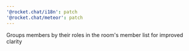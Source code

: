 ```yaml
---
'@rocket.chat/i18n': patch
'@rocket.chat/meteor': patch
---
```


Groups members by their roles in the room's member list for improved clarity
